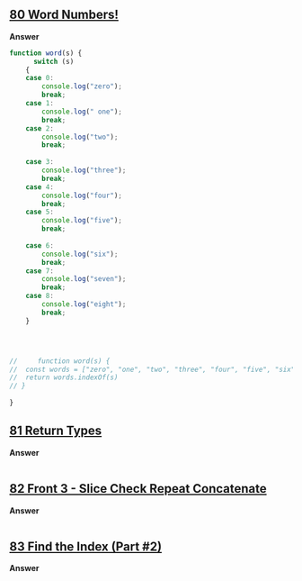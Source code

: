 ## [80 Word Numbers!](https://edabit.com/challenge/ghkYG7dnSKd5NWoyt)
**Answer**
```js
function word(s) {
	  switch (s)
    {
    case 0:
        console.log("zero");
        break;
    case 1:
        console.log(" one");
        break;
    case 2:
        console.log("two");
        break;
				
    case 3:
        console.log("three");
        break;
    case 4:
        console.log("four");
        break;
    case 5:
        console.log("five");
        break;
				
    case 6:
        console.log("six");
        break;
    case 7:
        console.log("seven");
        break;
    case 8:
        console.log("eight");
        break;
    }




//     function word(s) {
// 	const words = ["zero", "one", "two", "three", "four", "five", "six", "seven", "eight", "nine"];
// 	return words.indexOf(s)
// }
 
}
```

## [81 Return Types](https://edabit.com/challenge/QWmvQsrSuQRmEN8ne)

**Answer**
```js
```

## [82 Front 3 - Slice Check Repeat Concatenate](https://edabit.com/challenge/2tGbjoawAoP5rKGjy)

**Answer**
```js

```

## [83 Find the Index (Part #2)](https://edabit.com/challenge/z6Pxiw289JtaE2ndL)

**Answer**

```js

```

